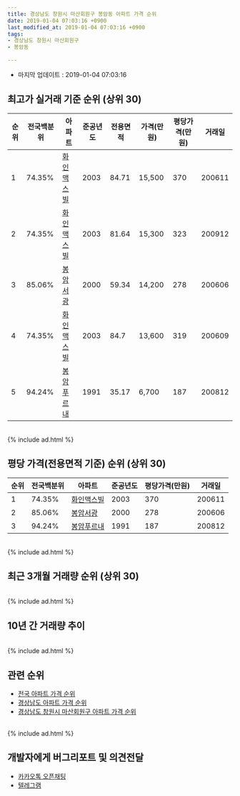 ```yaml
---
title: 경상남도 창원시 마산회원구 봉암동 아파트 가격 순위
date: 2019-01-04 07:03:16 +0900
last_modified_at: 2019-01-04 07:03:16 +0900
tags:
- 경상남도 창원시 마산회원구
- 봉암동

---
```


* 마지막 업데이트 : 2019-01-04 07:03:16

## 최고가 실거래 기준 순위 (상위 30)


|순위|전국백분위|아파트|준공년도|전용면적|가격(만원)|평당가격(만원)|거래일|
|---|---|---|---|---|---|---|---|
|1|74.35%|[화인맥스빌](https://search.naver.com/search.naver?query=%EA%B2%BD%EC%83%81%EB%82%A8%EB%8F%84+%EC%B0%BD%EC%9B%90%EC%8B%9C+%EB%A7%88%EC%82%B0%ED%9A%8C%EC%9B%90%EA%B5%AC+%EB%B4%89%EC%95%94%EB%8F%99+%ED%99%94%EC%9D%B8%EB%A7%A5%EC%8A%A4%EB%B9%8C)|2003|84.71|15,500|370|200611|
|2|74.35%|[화인맥스빌](https://search.naver.com/search.naver?query=%EA%B2%BD%EC%83%81%EB%82%A8%EB%8F%84+%EC%B0%BD%EC%9B%90%EC%8B%9C+%EB%A7%88%EC%82%B0%ED%9A%8C%EC%9B%90%EA%B5%AC+%EB%B4%89%EC%95%94%EB%8F%99+%ED%99%94%EC%9D%B8%EB%A7%A5%EC%8A%A4%EB%B9%8C)|2003|81.64|15,300|323|200912|
|3|85.06%|[봉암서광](https://search.naver.com/search.naver?query=%EA%B2%BD%EC%83%81%EB%82%A8%EB%8F%84+%EC%B0%BD%EC%9B%90%EC%8B%9C+%EB%A7%88%EC%82%B0%ED%9A%8C%EC%9B%90%EA%B5%AC+%EB%B4%89%EC%95%94%EB%8F%99+%EB%B4%89%EC%95%94%EC%84%9C%EA%B4%91)|2000|59.34|14,200|278|200606|
|4|74.35%|[화인맥스빌](https://search.naver.com/search.naver?query=%EA%B2%BD%EC%83%81%EB%82%A8%EB%8F%84+%EC%B0%BD%EC%9B%90%EC%8B%9C+%EB%A7%88%EC%82%B0%ED%9A%8C%EC%9B%90%EA%B5%AC+%EB%B4%89%EC%95%94%EB%8F%99+%ED%99%94%EC%9D%B8%EB%A7%A5%EC%8A%A4%EB%B9%8C)|2003|84.7|13,600|319|200609|
|5|94.24%|[봉암푸르내](https://search.naver.com/search.naver?query=%EA%B2%BD%EC%83%81%EB%82%A8%EB%8F%84+%EC%B0%BD%EC%9B%90%EC%8B%9C+%EB%A7%88%EC%82%B0%ED%9A%8C%EC%9B%90%EA%B5%AC+%EB%B4%89%EC%95%94%EB%8F%99+%EB%B4%89%EC%95%94%ED%91%B8%EB%A5%B4%EB%82%B4)|1991|35.17|6,700|187|200812|


<br>
{% include ad.html %}
<br>

## 평당 가격(전용면적 기준) 순위 (상위 30)


|순위|전국백분위|아파트|준공년도|평당가격(만원)|거래일|
|---|---|---|---|---|---|
|1|74.35%|[화인맥스빌](https://search.naver.com/search.naver?query=%EA%B2%BD%EC%83%81%EB%82%A8%EB%8F%84+%EC%B0%BD%EC%9B%90%EC%8B%9C+%EB%A7%88%EC%82%B0%ED%9A%8C%EC%9B%90%EA%B5%AC+%EB%B4%89%EC%95%94%EB%8F%99+%ED%99%94%EC%9D%B8%EB%A7%A5%EC%8A%A4%EB%B9%8C)|2003|370|200611|
|2|85.06%|[봉암서광](https://search.naver.com/search.naver?query=%EA%B2%BD%EC%83%81%EB%82%A8%EB%8F%84+%EC%B0%BD%EC%9B%90%EC%8B%9C+%EB%A7%88%EC%82%B0%ED%9A%8C%EC%9B%90%EA%B5%AC+%EB%B4%89%EC%95%94%EB%8F%99+%EB%B4%89%EC%95%94%EC%84%9C%EA%B4%91)|2000|278|200606|
|3|94.24%|[봉암푸르내](https://search.naver.com/search.naver?query=%EA%B2%BD%EC%83%81%EB%82%A8%EB%8F%84+%EC%B0%BD%EC%9B%90%EC%8B%9C+%EB%A7%88%EC%82%B0%ED%9A%8C%EC%9B%90%EA%B5%AC+%EB%B4%89%EC%95%94%EB%8F%99+%EB%B4%89%EC%95%94%ED%91%B8%EB%A5%B4%EB%82%B4)|1991|187|200812|


<br>
{% include ad.html %}
<br>

## 최근 3개월 거래량 순위 (상위 30)


<div style="width:100%;">
    <canvas id="deal_count_ranking" height="250"></canvas>
</div>


<script>
new Chart(document.getElementById("deal_count_ranking"), {
    type: 'horizontalBar',
    data: {
        labels: ['봉암푸르내'],
        datasets: [{
            label: '실거래 수',
            data: [1],
            borderColor: "rgba(255, 0, 128, 1)",
            backgroundColor: "rgba(255, 0, 128, 0.5)",
            fill: false,
        }]
    },
    options: {
        responsive: true,
        title: {
            display: true,
            text: '최근 3개월 거래량 순위'
        },
        tooltips: {
            mode: 'index',
            intersect: false,
            callbacks: {
                title: function(tooltipItems, data) {
                    return "실거래 수:";
                },
                label: function(tooltipItem, data) {
                    return data.labels[tooltipItem.index] + ": " + tooltipItem.xLabel;
                }
            }
        },
        hover: {
            mode: 'nearest',
            intersect: true
        },
        scales: {
            xAxes: [{
                display: true,
                scaleLabel: {
                    display: true,
                    labelString: '실거래 수'
                },
                ticks: {
                    suggestedMin: 0,
                }
            }],
            yAxes: [{
                display: true,
                ticks: {
                    autoSkip: false,
                    callback: function(value, index, values) {
                        if (value.length > 15)
                            return value.substr(0, 13) + "...";
                        else
                            return value;
                    }
                },
                scaleLabel: {
                    display: false,
                }
            }]
        }
    }
});

</script>


<br>
{% include ad.html %}
<br>

## 10년 간 거래량 추이


<div style="width:100%;">
    <canvas id="deal_progress" height="250"></canvas>
</div>

<script>
new Chart(document.getElementById("deal_progress"), {
    type: 'line',
    data: {
        labels: ['200901','200902','200903','200904','200905','200906','200907','200908','200909','200910','200911','200912','201001','201002','201003','201004','201005','201006','201007','201008','201009','201010','201011','201012','201101','201102','201103','201104','201105','201106','201107','201108','201109','201110','201111','201112','201201','201202','201203','201204','201205','201206','201207','201208','201209','201210','201211','201212','201301','201302','201303','201304','201305','201306','201307','201308','201309','201310','201311','201312','201401','201402','201403','201404','201405','201406','201407','201408','201409','201410','201411','201412','201501','201502','201503','201504','201505','201506','201507','201508','201509','201510','201511','201512','201601','201602','201603','201604','201605','201606','201607','201608','201609','201610','201611','201612','201701','201702','201703','201704','201705','201706','201707','201708','201709','201710','201711','201712','201801','201802','201803','201804','201805','201806','201807','201808','201809','201810','201811','201812','201901'],
        datasets: [{
            label: '실거래 수',
            pointRadius: 1,
            data: [3, 5, 4, 4, 1, 4, 1, 2, 2, 5, 1, 3, 8, 9, 3, 5, 4, 1, 1, 3, 8, 4, 6, 2, 4, 5, 10, 8, 4, 4, 4, 7, 5, 7, 6, 1, 7, 7, 5, 3, 4, 4, 0, 1, 2, 2, 3, 5, 1, 3, 2, 9, 7, 1, 0, 3, 3, 4, 6, 4, 2, 3, 5, 4, 3, 4, 4, 6, 10, 5, 2, 0, 2, 4, 4, 4, 3, 2, 1, 4, 5, 3, 4, 5, 3, 1, 3, 5, 4, 3, 3, 3, 2, 2, 3, 1, 2, 2, 0, 1, 3, 2, 1, 0, 1, 0, 1, 1, 1, 0, 4, 2, 13, 0, 2, 1, 0, 0, 0, 1, 0],
            borderColor: "rgba(255, 201, 14, 1)",
            backgroundColor: "rgba(255, 201, 14, 0.5)",
            fill: true,
        }]
    },
    options: {
        responsive: true,
        title: {
            display: true,
            text: '10년간 거래량 추이'
        },
        tooltips: {
            mode: 'index',
            intersect: false,
        },
        hover: {
            mode: 'nearest',
            intersect: true
        },
        scales: {
            xAxes: [{
                display: true,
                scaleLabel: {
                    display: true,
                    labelString: '년/월'
                }
            }],
            yAxes: [{
                display: true,
                ticks: {
                    suggestedMin: 0,
                },
                scaleLabel: {
                    display: true,
                    labelString: '실거래 수'
                }
            }]
        }
    }
});

</script>


<br>
{% include ad.html %}
<br>

## 관련 순위

- [전국 아파트 가격 순위](https://inasie.github.io/apt-ranking/전국)
- [경상남도 아파트 가격 순위](https://inasie.github.io/apt-ranking/경상남도)
- [경상남도 창원시 마산회원구 아파트 가격 순위](https://inasie.github.io/apt-ranking/경상남도-창원시-마산회원구)


<br>
{% include ad.html %}
<br>

## 개발자에게 버그리포트 및 의견전달

- [카카오톡 오픈채팅](https://open.kakao.com/o/gLJUAP4)
- [텔레그램](https://t.me/inasie)

